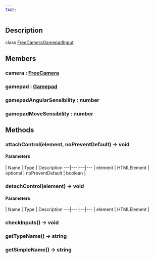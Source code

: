 ```yaml
---
TAGS:
---
```

## Description

class [FreeCameraGamepadInput](/classes/3.0/FreeCameraGamepadInput)



## Members

### camera : [FreeCamera](/classes/3.0/FreeCamera)



### gamepad : [Gamepad](/classes/3.0/Gamepad)



### gamepadAngularSensibility : number



### gamepadMoveSensibility : number



## Methods

### attachControl(element, noPreventDefault) &rarr; void



#### Parameters
 | Name | Type | Description
---|---|---|---
 | element | HTMLElement |   
optional | noPreventDefault | boolean |   
### detachControl(element) &rarr; void



#### Parameters
 | Name | Type | Description
---|---|---|---
 | element | HTMLElement |   

### checkInputs() &rarr; void


### getTypeName() &rarr; string


### getSimpleName() &rarr; string


